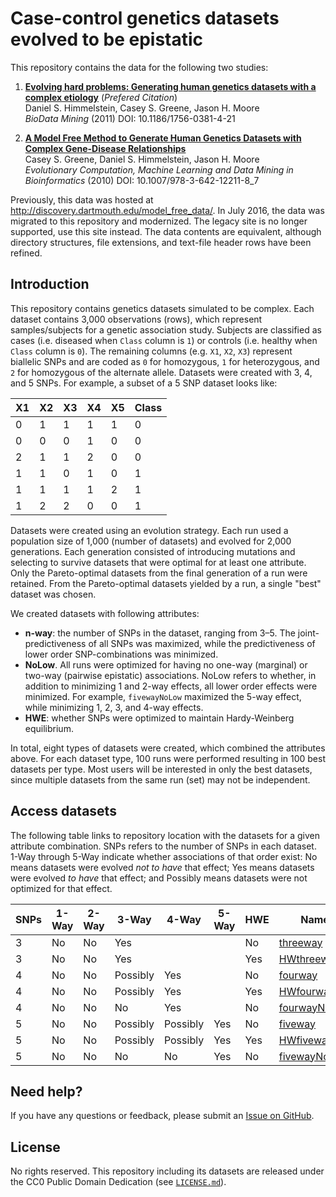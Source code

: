 # Case-control genetics datasets evolved to be epistatic

This repository contains the data for the following two studies:

1. [**Evolving hard problems: Generating human genetics datasets with a complex etiology**](https://doi.org/b44mk9) (_Prefered Citation_)<br>
Daniel S. Himmelstein, Casey S. Greene, Jason H. Moore<br>
_BioData Mining_ (2011) DOI: 10.1186/1756-0381-4-21<br>


2. [**A Model Free Method to Generate Human Genetics Datasets with Complex Gene-Disease Relationships**](https://doi.org/czh822)<br>
Casey S. Greene, Daniel S. Himmelstein, Jason H. Moore<br>
_Evolutionary Computation, Machine Learning and Data Mining in Bioinformatics_ (2010) DOI: 10.1007/978-3-642-12211-8_7

Previously, this data was hosted at http://discovery.dartmouth.edu/model_free_data/. In July 2016, the data was migrated to this repository and modernized. The legacy site is no longer supported, use this site instead. The data contents are equivalent, although directory structures, file extensions, and text-file header rows have been refined.

## Introduction

This repository contains genetics datasets simulated to be complex. Each dataset contains 3,000 observations (rows), which represent samples/subjects for a genetic association study. Subjects are classified as cases (i.e. diseased when `Class` column is `1`) or controls (i.e. healthy when `Class` column is `0`). The remaining columns (e.g. `X1`, `X2`, `X3`) represent biallelic SNPs and are coded as `0` for homozygous, `1` for heterozygous, and `2` for homozygous of the alternate allele. Datasets were created with 3, 4, and 5 SNPs. For example, a subset of a 5 SNP dataset looks like:

| X1 | X2 | X3 | X4 | X5 | Class |
|----|----|----|----|----|-------|
| 0  | 1  | 1  | 1  | 1  | 0     |
| 0  | 0  | 0  | 1  | 0  | 0     |
| 2  | 1  | 1  | 2  | 0  | 0     |
| 1  | 1  | 0  | 1  | 0  | 1     |
| 1  | 1  | 1  | 1  | 2  | 1     |
| 1  | 2  | 2  | 0  | 0  | 1     |

Datasets were created using an evolution strategy. Each run used a population size of 1,000 (number of datasets) and evolved for 2,000 generations. Each generation consisted of introducing mutations and selecting to survive datasets that were optimal for at least one attribute. Only the Pareto-optimal datasets from the final generation of a run were retained. From the Pareto-optimal datasets yielded by a run, a single "best" dataset was chosen.

We created datasets with following attributes:

+ **n-way**: the number of SNPs in the dataset, ranging from 3–5. The joint-predictiveness of all SNPs was maximized, while the predictiveness of lower order SNP-combinations was minimized.
+ **NoLow**. All runs were optimized for having no one-way (marginal) or two-way (pairwise epistatic) associations. NoLow refers to whether, in addition to minimizing 1 and 2-way effects, all lower order effects were minimized. For example, `fivewayNoLow` maximized the 5-way effect, while minimizing 1, 2, 3, and 4-way effects.
+ **HWE**: whether SNPs were optimized to maintain Hardy-Weinberg equilibrium.

In total, eight types of datasets were created, which combined the attributes above. For each dataset type, 100 runs were performed resulting in 100 best datasets per type. Most users will be interested in only the best datasets, since multiple datasets from the same run (set) may not be independent.

## Access datasets

The following table links to repository location with the datasets for a given attribute combination. SNPs refers to the number of SNPs in each dataset. 1-Way through 5-Way indicate whether associations of that order exist: No means datasets were evolved _not to have_ that effect; Yes means datasets were evolved _to have_ that effect; and Possibly means datasets were not optimized for that effect.

| SNPs | 1-Way | 2-Way | 3-Way    | 4-Way    | 5-Way | HWE | Name                              |
|------|-------|-------|----------|----------|-------|-----|-----------------------------------|
| 3    | No    | No    | Yes      |          |       | No  | [threeway](data/threeway)         |
| 3    | No    | No    | Yes      |          |       | Yes | [HWthreeway](data/HWthreeway)     |
| 4    | No    | No    | Possibly | Yes      |       | No  | [fourway](data/fourway)           |
| 4    | No    | No    | Possibly | Yes      |       | Yes | [HWfourway](data/HWfourway)       |
| 4    | No    | No    | No       | Yes      |       | No  | [fourwayNoLow](data/fourwayNoLow) |
| 5    | No    | No    | Possibly | Possibly | Yes   | No  | [fiveway](data/fiveway)           |
| 5    | No    | No    | Possibly | Possibly | Yes   | Yes | [HWfiveway](data/HWfiveway)       |
| 5    | No    | No    | No       | No       | Yes   | No  | [fivewayNoLow](data/fivewayNoLow) |

## Need help?

If you have any questions or feedback, please submit an [Issue on GitHub](https://github.com/greenelab/model-free-data/issues "Issues for greenelab/model-free-data").

## License

No rights reserved. This repository including its datasets are released under the CC0 Public Domain Dedication (see [`LICENSE.md`](LICENSE.md)).
